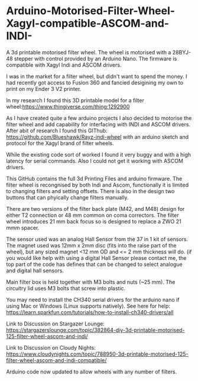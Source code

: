 # Arduino-Motorised-Filter-Wheel-Xagyl-compatible-ASCOM-and-INDI-
A 3d printable motorised filter wheel. The wheel is motorised with a 28BYJ-48 stepper with control provided by an Arduino Nano. The firmware is compatible with Xagyl Indi and ASCOM drivers.


I was in the market for a filter wheel, but didn't want to spend the money. I had recently got access to Fusion 360 and fancied desigining my own to print on my Ender 3 V2 printer.

In my research I found this 3D printable model for a filter wheel:https://www.thingiverse.com/thing:1292900

As I have created quite a few arduino projects I also decided to motorise the filter wheel and add capability for interfacing with INDI and ASCOM drivers. After abit of research
I found this GIThub: https://github.com/Blueshawk/Rayz-indi-wheel with an arduino sketch and protocol for the Xagyl brand of filter wheels.

While the existing code sort of worked I found it very buggy and with a high latency for serial commands. Also I could not get it working with ASCOM drivers. 

This GitHub contains the full 3d Printing Files and arduino firmware. The filter wheel is recongnised by both Indi and Ascom, functionally it is limited to changing filters and setting offsets. There is also in the design two buttons that can phyically change filters manually.

There are two versions of the filter back plate (M42, and M48) design for either T2 connection or 48 mm common on coma correctors. The filter wheel introduces 21 mm back focus so is designed to replace a ZWO 21 mmm spacer.

The sensor used was an analog Hall Sensor from the 37 in 1 kit of sensors. The magnet used was 12mm x 2mm disc (fits into the raise part of the wheel), but any sized magnet <12 mm OD and <= 2 mm thickness will do. (if you would like help with using a digital Hall Sensor please contact me, the top part of the code has defines that can be changed to select analogue and digital hall sensors.

Main filter box is held together with M3 bolts and nuts (~25 mm). The circuitry lid uses M3 bolts that screw into plastic.

You may need to install the CH340 serial drivers for the arduino nano if using Mac or Windows (Linux supports natively). See here for help: https://learn.sparkfun.com/tutorials/how-to-install-ch340-drivers/all

Link to Discussion on Stargazer Lounge: https://stargazerslounge.com/topic/382864-diy-3d-printable-motorised-125-filter-wheel-ascom-and-indi/

Link to Discussion on Cloudy Nights: https://www.cloudynights.com/topic/788950-3d-printable-motorised-125-filter-wheel-ascom-and-indi-compatible/


Arduino code now updated to allow wheels with any number of filters.
